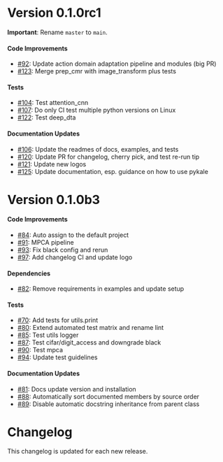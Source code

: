 # Version  0.1.0rc1

**Important**: Rename `master` to `main`.

#### Code Improvements

* [#92](https://github.com/pykale/pykale/pull/92): Update action domain adaptation pipeline and modules (big PR)
* [#123](https://github.com/pykale/pykale/pull/123): Merge prep_cmr with image_transform plus tests

#### Tests

* [#104](https://github.com/pykale/pykale/pull/104): Test attention_cnn
* [#107](https://github.com/pykale/pykale/pull/107): Do only CI test multiple python versions on Linux
* [#122](https://github.com/pykale/pykale/pull/122): Test deep_dta

#### Documentation Updates

* [#106](https://github.com/pykale/pykale/pull/106): Update the readmes of docs, examples, and tests
* [#120](https://github.com/pykale/pykale/pull/120): Update PR for changelog, cherry pick, and test re-run tip
* [#121](https://github.com/pykale/pykale/pull/121): Update new logos
* [#125](https://github.com/pykale/pykale/pull/125): Update documentation, esp. guidance on how to use pykale

# Version  0.1.0b3

#### Code Improvements

* [#84](https://github.com/pykale/pykale/pull/84): Auto assign to the default project
* [#91](https://github.com/pykale/pykale/pull/91): MPCA pipeline
* [#93](https://github.com/pykale/pykale/pull/93): Fix black config and rerun
* [#97](https://github.com/pykale/pykale/pull/97): Add changelog CI and update logo

#### Dependencies

* [#82](https://github.com/pykale/pykale/pull/82): Remove requirements in examples and update setup

#### Tests

* [#70](https://github.com/pykale/pykale/pull/70): Add tests for utils.print
* [#80](https://github.com/pykale/pykale/pull/80): Extend automated test matrix and rename lint
* [#85](https://github.com/pykale/pykale/pull/85): Test utils logger
* [#87](https://github.com/pykale/pykale/pull/87): Test cifar/digit_access and downgrade black
* [#90](https://github.com/pykale/pykale/pull/90): Test mpca
* [#94](https://github.com/pykale/pykale/pull/94): Update test guidelines

#### Documentation Updates

* [#81](https://github.com/pykale/pykale/pull/81): Docs update version and installation
* [#88](https://github.com/pykale/pykale/pull/88): Automatically sort documented members by source order
* [#89](https://github.com/pykale/pykale/pull/89): Disable automatic docstring inheritance from parent class


# Changelog

This changelog is updated for each new release.
